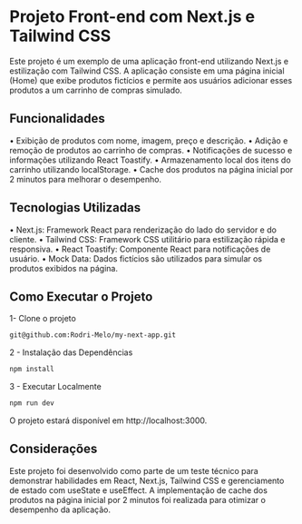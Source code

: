 # Projeto Front-end com Next.js e Tailwind CSS

Este projeto é um exemplo de uma aplicação front-end utilizando Next.js e estilização com Tailwind CSS. A aplicação consiste em uma página inicial (Home) que exibe produtos fictícios e permite aos usuários adicionar esses produtos a um carrinho de compras simulado.

## Funcionalidades
• Exibição de produtos com nome, imagem, preço e descrição.
• Adição e remoção de produtos ao carrinho de compras.
• Notificações de sucesso e informações utilizando React Toastify.
• Armazenamento local dos itens do carrinho utilizando localStorage.
• Cache dos produtos na página inicial por 2 minutos para melhorar o desempenho.

## Tecnologias Utilizadas

• Next.js: Framework React para renderização do lado do servidor e do cliente.
• Tailwind CSS: Framework CSS utilitário para estilização rápida e responsiva.
• React Toastify: Componente React para notificações de usuário.
• Mock Data: Dados fictícios são utilizados para simular os produtos exibidos na página.

## Como Executar o Projeto

1- Clone o projeto 

```bash
git@github.com:Rodri-Melo/my-next-app.git
```

2 - Instalação das Dependências

```bash
npm install
```

3 - Executar Localmente

```bash
npm run dev
```

O projeto estará disponível em http://localhost:3000.

## Considerações

Este projeto foi desenvolvido como parte de um teste técnico para demonstrar habilidades em React, Next.js, Tailwind CSS e gerenciamento de estado com useState e useEffect. A implementação de cache dos produtos na página inicial por 2 minutos foi realizada para otimizar o desempenho da aplicação.

